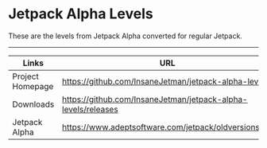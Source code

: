 # Jetpack Alpha Levels

These are the levels from Jetpack Alpha converted for regular Jetpack.

------------------------------------------------------------------------------------
| Links            | URL                                                           |
| ---------------- | ------------------------------------------------------------- |
| Project Homepage | https://github.com/InsaneJetman/jetpack-alpha-levels          |
| Downloads        | https://github.com/InsaneJetman/jetpack-alpha-levels/releases |
| Jetpack Alpha    | https://www.adeptsoftware.com/jetpack/oldversions.zip         |
